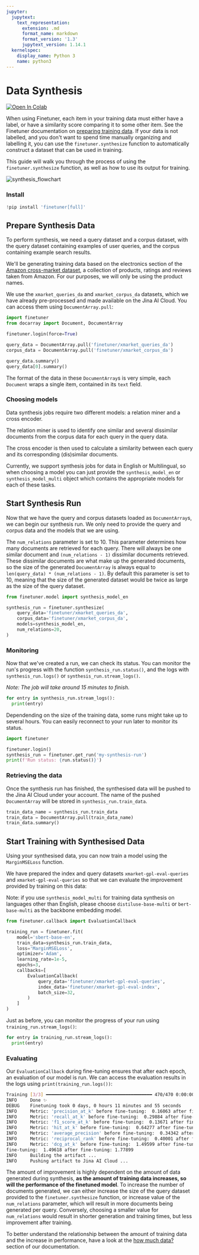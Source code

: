 ```yaml
---
jupyter:
  jupytext:
    text_representation:
      extension: .md
      format_name: markdown
      format_version: '1.3'
      jupytext_version: 1.14.1
  kernelspec:
    display_name: Python 3
    name: python3
---
```


<!-- #region id="RDjy9CrsuHH5" -->
# Data Synthesis

<a href="https://colab.research.google.com/drive/1sX5K0eophlHXu1S7joysZJUj1zfh28Gi?usp=sharing"><img alt="Open In Colab" src="https://colab.research.google.com/assets/colab-badge.svg"></a>

When using Finetuner, each item in your training data must either have a label, or have a similarity score comparing it to some other item. See the Finetuner documentation on [preparing training data](https://finetuner.jina.ai/walkthrough/create-training-data/).
If your data is not labelled, and you don't want to spend time manually organizing and labelling it, you can use the `finetuner.synthesize` function to automatically construct a dataset that can be used in training.

This guide will walk you through the process of using the `finetuner.synthesize` function, as well as how to use its output for training.

![synthesis_flowchart](https://user-images.githubusercontent.com/58855099/240291609-5b3711d6-7c1b-4656-882e-5de9b488d395.png)


### Install
<!-- #endregion -->

```python id="S2JbPtGVRVMo"
!pip install 'finetuner[full]'
```

<!-- #region id="IRctQj4-zF9V" -->
## Prepare Synthesis Data
To perform synthesis, we need a query dataset and a corpus dataset, with the query dataset containing examples of user queries, and the corpus containing example search results.

We'll be generating training data based on the electronics section of the [Amazon cross-market dataset](https://xmrec.github.io/data/us/), a collection of products, ratings and reviews taken from Amazon. For our purposes, we will only be using the product names.  

We use the `xmarket_queries_da` and `xmarket_corpus_da` datasets, which we have already pre-processed and made available on the Jina AI Cloud. You can access them using `DocumentArray.pull`:
<!-- #endregion -->

```python id="Srywu6C3YB0c"
import finetuner
from docarray import Document, DocumentArray

finetuner.login(force=True)
```

```python id="hupAvfrwXJFk"
query_data = DocumentArray.pull('finetuner/xmarket_queries_da')
corpus_data = DocumentArray.pull('finetuner/xmarket_corpus_da')

query_data.summary()
query_data[0].summary()
```

<!-- #region id="Xv1Qz1Q3mYu1" -->
The format of the data in these `DocumentArray`s is very simple, each `Document` wraps a single item, contained in its `text` field.
<!-- #endregion -->

<!-- #region id="pLoVzibX6BB8" -->
### Choosing models
Data synthesis jobs require two different models: a relation miner and a cross encoder.  

The relation miner is used to identify one similar and several dissimilar documents from the corpus data for each query in the query data.  

The cross encoder is then used to calculate a similarity between each query and its corresponding (dis)similar documents.  

Currently, we support synthesis jobs for data in English or Multilingual, so when choosing a model you can just provide the `synthesis_model_en` or `synthesis_model_multi` object which contains the appropriate models for each of these tasks.
<!-- #endregion -->

<!-- #region id="KXtNctnH50AI" -->
## Start Synthesis Run
Now that we have the query and corpus datasets loaded as `DocumentArray`s, we can begin our synthesis run. We only need to provide the query and corpus data and the models that we are using.  

The `num_relations` parameter is set to 10. This parameter determines how many documents are retrieved for each query. There will always be one similar document and `(num_relations - 1)` dissimilar documents retrieved. These dissimilar documents are what make up the generated documents, so the size of the generated `DocumentArray` is always equal to `len(query_data) * (num_relations - 1)`. By default this parameter is set to 10, meaning that the size of the generated dataset would be twice as large as the size of the query dataset.
<!-- #endregion -->

```python id="7_EmudwyZlCO"
from finetuner.model import synthesis_model_en

synthesis_run = finetuner.synthesize(
    query_data='finetuner/xmarket_queries_da',
    corpus_data='finetuner/xmarket_corpus_da',
    models=synthesis_model_en,
    num_relations=20,
)

```

<!-- #region id="93yAUv4q-FQO" -->
### Monitoring

Now that we've created a run, we can check its status. You can monitor the run's progress with the function `synthesis_run.status()`, and the logs with `synthesis_run.logs()` or `synthesis_run.stream_logs()`. 

*Note: The job will take around 15 minutes to finish.*
<!-- #endregion -->

```python id="bZWaP1hbiA-g"
for entry in synthesis_run.stream_logs():
  print(entry)
```

<!-- #region id="wZL1O-YK-8kG" -->
Dependending on the size of the training data, some runs might take up to several hours. You can easily reconnect to your run later to monitor its status.

```python
import finetuner

finetuner.login()
synthesis_run = finetuner.get_run('my-synthesis-run')
print(f'Run status: {run.status()}')
```
<!-- #endregion -->

<!-- #region id="DoOuKaDU_F8U" -->
### Retrieving the data

Once the synthesis run has finished, the synthesised data will be pushed to the Jina AI Cloud under your account. The name of the pushed `DocumentArray` will be stored in `synthesis_run.train_data`.
<!-- #endregion -->

```python id="i6iiKEf7nyMM"
train_data_name = synthesis_run.train_data
train_data = DocumentArray.pull(train_data_name)
train_data.summary()
```

<!-- #region id="cisFVD3o_bx3" -->
## Start Training with Synthesised Data

Using your synthesised data, you can now train a model using the `MarginMSELoss` function.  

 We have prepared the index and query datasets `xmarket-gpl-eval-queries` and `xmarket-gpl-eval-queries` so that we can evaluate the improvement provided by training on this data:

 Note: if you use `synthesis_model_multi` for training data synthesis on languages other than English, please choose `distiluse-base-multi` or `bert-base-multi` as the backbone embedding model.
<!-- #endregion -->

```python id="ebfxt4NStvvg"
from finetuner.callback import EvaluationCallback

training_run = finetuner.fit(
    model='sbert-base-en',
    train_data=synthesis_run.train_data,
    loss='MarginMSELoss',
    optimizer='Adam',
    learning_rate=1e-5,
    epochs=3,
    callbacks=[
        EvaluationCallback(
            query_data='finetuner/xmarket-gpl-eval-queries',
            index_data='finetuner/xmarket-gpl-eval-index',
            batch_size=32,
        )
    ]
)
```

<!-- #region id="ubApI8OxARz3" -->
Just as before, you can monitor the progress of your run using `training_run.stream_logs()`:
<!-- #endregion -->

```python id="5tXpHElN4zzg"
for entry in training_run.stream_logs():
  print(entry)
```

<!-- #region id="UcB3Fyk5Ao6T" -->
### Evaluating

Our `EvaluationCallback` during fine-tuning ensures that after each epoch, an evaluation of our model is run. We can access the evaluation results in the logs using `print(training_run.logs())`:

```bash
Training [3/3] ━━━━━━━━━━━━━━━━━━━━━━━━━━━━━━━━━━━━━━━━ 470/470 0:00:00 0:02:34 • loss: 5.191
INFO     Done ✨                                                                              __main__.py:192
DEBUG    Finetuning took 0 days, 0 hours 11 minutes and 55 seconds                            __main__.py:194
INFO     Metric: 'precision_at_k' before fine-tuning:  0.16063 after fine-tuning: 0.20824     __main__.py:207
INFO     Metric: 'recall_at_k' before fine-tuning:  0.29884 after fine-tuning: 0.39044        __main__.py:207
INFO     Metric: 'f1_score_at_k' before fine-tuning:  0.13671 after fine-tuning: 0.18335      __main__.py:207
INFO     Metric: 'hit_at_k' before fine-tuning:  0.64277 after fine-tuning: 0.70012           __main__.py:207
INFO     Metric: 'average_precision' before fine-tuning:  0.34342 after fine-tuning: 0.41825  __main__.py:207
INFO     Metric: 'reciprocal_rank' before fine-tuning:  0.40001 after fine-tuning: 0.47258    __main__.py:207
INFO     Metric: 'dcg_at_k' before fine-tuning:  1.49599 after fine-tuning: 1.89955           __main__.py:207
fine-tuning:  1.49618 after fine-tuning: 1.77899
INFO     Building the artifact ...                                                            __main__.py:231
INFO     Pushing artifact to Jina AI Cloud ...                                                __main__.py:260
```

The amount of improvement is highly dependent on the amount of data generated during synthesis, **as the amount of training data increases, so will the performance of the finetuned model**. To increase the number of documents generated, we can either increase the size of the query dataset provided to the `finetuner.synthesize` function, or increase value of the `num_relations` parameter, which will result in more documents being generated per query. Conversely, choosing a smaller value for `num_relations` would result in shorter generation and training times, but less improvement after training.
  
To better understand the relationship between the amount of training data and the increase in performance, have a look at the [how much data?](https://finetuner.jina.ai/advanced-topics/budget/) section of our documentation.

<!-- #endregion -->

```python id="521y_tPFXM6C"

```
